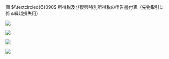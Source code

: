 個 $\\textcircled{6}090$ 所得税及び復興特別所得税の申告書付表（先物取引に係る繰越損失用）

![](https://www.nta.go.jp/tmp/d1f7345c-9b45-4217-be84-f1b0fafca698/images/a771866e25de44754886d13a7dcbd2ff7f62ef8cd8203cee34632a18ad6b9fc3.jpg)

![](https://www.nta.go.jp/tmp/d1f7345c-9b45-4217-be84-f1b0fafca698/images/049daf3087aeaa7bd2bd24f1a0951b41214ce8c6d5a05c86075864c97223fd8b.jpg)

![](https://www.nta.go.jp/tmp/d1f7345c-9b45-4217-be84-f1b0fafca698/images/a4a83282e12790bb8ff29f1b00c661718e99d25020af97de3b870d302a8a8a19.jpg)

![](https://www.nta.go.jp/tmp/d1f7345c-9b45-4217-be84-f1b0fafca698/images/635fd4eb5794df225c5a00a66966c926fa96d0b1426ae66c2f939b880d224554.jpg)